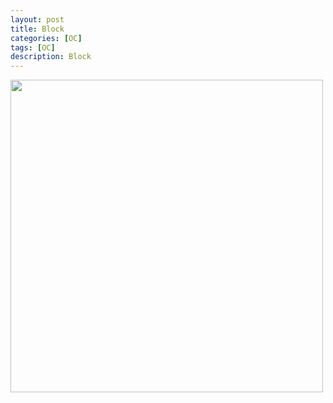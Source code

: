 ```yaml
---
layout: post
title: Block
categories: [OC]
tags: [OC]
description: Block
---
```



<img src="{{ site.BASE_PATH }}/assets/post/Block.svg" width="500" />

